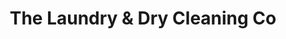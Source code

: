 ---
title: "The Laundry & Dry Cleaning Co"
url: /grimsby/the-laundry-and-dry-cleaning-co/
shop: laundry
---